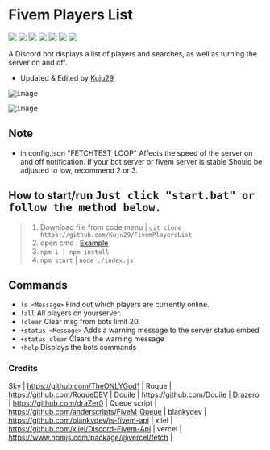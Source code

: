# Fivem Players List
[![](https://img.shields.io/github/languages/code-size/Kuju29/FivemPlayersList)](https://github.com/Kuju29/FivemPlayersList)
[![](https://img.shields.io/badge/discord.js-v12.5.3-brightgreen)](https://github.com/Kuju29/FivemPlayersList/)
[![](https://img.shields.io/node/v/bot)](https://github.com/Kuju29/FivemPlayersList/)
[![](https://img.shields.io/maintenance/yes/2022)](https://github.com/Kuju29/FivemPlayersList/)
[![](https://img.shields.io/github/issues/Kuju29/FivemPlayersList)](https://github.com/Kuju29/FivemPlayersList/)
[![](https://img.shields.io/github/languages/count/Kuju29/FivemPlayersList)](https://github.com/Kuju29/FivemPlayersList/)
[![](https://img.shields.io/github/languages/top/Kuju29/FivemPlayersList)](https://github.com/Kuju29/FivemPlayersList/)

A Discord bot displays a list of players and searches, as well as turning the server on and off.
- Updated & Edited by [Kuju29](https://github.com/Kuju29)

<kbd> ![image](https://user-images.githubusercontent.com/22098092/165664830-ef78dc7d-aa21-432f-877d-0c1784a0783c.png)

<kbd> ![image](https://user-images.githubusercontent.com/22098092/171444111-48e2eec6-190b-49dd-a514-f5fe784ec1fe.png)


## Note  
- in config.json "FETCHTEST_LOOP" Affects the speed of the server on and off notification. If your bot server or fivem server is stable Should be adjusted to low, recommend 2 or 3.

  
## How to start/run <kbd>**Just click "start.bat" or follow the method below.**

  
>1. Download file from code menu | `git clone https://github.com/Kuju29/FivemPlayersList`
>2. open cmd : [Example](https://user-images.githubusercontent.com/22098092/165669382-26958438-b58a-4bb7-90a9-bd7ce55f7210.png)
>3. `npm i | npm install`
>4. `npm start` | `node ./index.js`

  
## Commands

- `!s <Message>`  Find out which players are currently online. 
- `!all`  All players on yourserver. 
- `!clear`  Clear msg from bots limit 20.  
- `+status <Message>`  Adds a warning message to the server status embed  
- `+status clear`  Clears the warning message
- `+help`  Displays the bots commands

    
### Credits
Sky | https://github.com/TheONLYGod1 | 
Roque | https://github.com/RoqueDEV | 
Douile | https://github.com/Douile | 
Drazero | https://github.com/draZer0 | 
Queue script | https://github.com/anderscripts/FiveM_Queue | 
blankydev | https://github.com/blankydev/js-fivem-api | 
xliel | https://github.com/xliel/Discord-Fivem-Api | 
vercel | https://www.npmjs.com/package/@vercel/fetch | 
